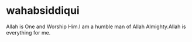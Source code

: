 # wahabsiddiqui
Allah is One and Worship Him.I am a humble man of Allah Almighty.Allah is everything for me.

